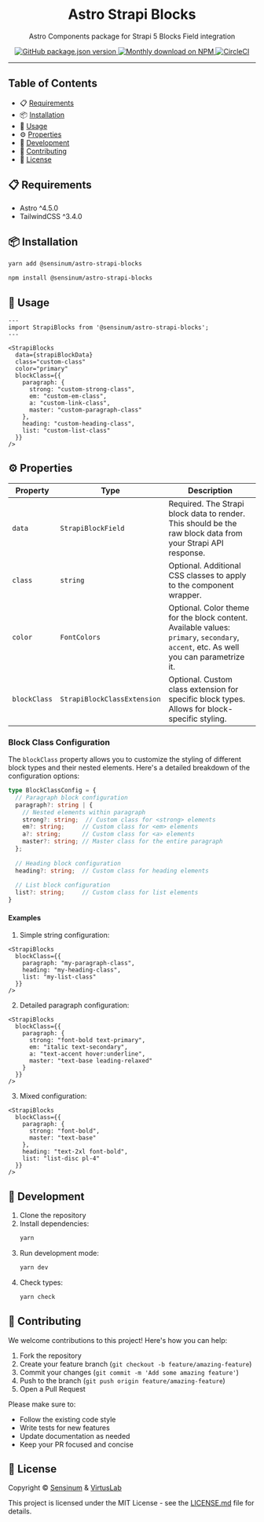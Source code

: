 <div align="center">
  <h1>Astro Strapi Blocks</h1>
  <p>Astro Components package for Strapi 5 Blocks Field integration</p>
  <a href="https://www.npmjs.org/package/@sensinum/astro-strapi-blocks">
    <img alt="GitHub package.json version" src="https://img.shields.io/github/package-json/v/VirtusLab-Open-Source/%40sensinum%2Fastro-strapi-blocks?label=npm&logo=npm">
  </a>
  <a href="https://www.npmjs.org/package/@sensinum/astro-strapi-blocks">
    <img src="https://img.shields.io/npm/dm/%40sensinum%2Fastro-strapi-blocks.svg" alt="Monthly download on NPM" />
  </a>
  <a href="https://circleci.com/gh/VirtusLab-Open-Source/astro-strapi-blocks">
    <img src="https://circleci.com/gh/VirtusLab-Open-Source/astro-strapi-blocks.svg?style=shield" alt="CircleCI" />
  </a>
</div>

---

## Table of Contents

- 📋 [Requirements](#requirements)
- 📦 [Installation](#installation)
- 🚀 [Usage](#usage)
- ⚙️ [Properties](#properties)
- 🔧 [Development](#development)
- 🤝 [Contributing](#contributing)
- 📄 [License](#license)

## 📋 Requirements

- Astro ^4.5.0
- TailwindCSS ^3.4.0

## 📦 Installation

```bash
yarn add @sensinum/astro-strapi-blocks
```

```bash
npm install @sensinum/astro-strapi-blocks
```

## 🚀 Usage

```astro
---
import StrapiBlocks from '@sensinum/astro-strapi-blocks';
---

<StrapiBlocks 
  data={strapiBlockData}
  class="custom-class"
  color="primary"
  blockClass={{
    paragraph: {
      strong: "custom-strong-class",
      em: "custom-em-class",
      a: "custom-link-class",
      master: "custom-paragraph-class"
    },
    heading: "custom-heading-class",
    list: "custom-list-class"
  }}
/>
```

## ⚙️ Properties

| Property    | Type     | Description |
|------------|----------|-------------|
| `data`     | `StrapiBlockField` | Required. The Strapi block data to render. This should be the raw block data from your Strapi API response. |
| `class`    | `string` | Optional. Additional CSS classes to apply to the component wrapper. |
| `color`    | `FontColors` | Optional. Color theme for the block content. Available values: `primary`, `secondary`, `accent`, etc. As well you can parametrize it. |
| `blockClass` | `StrapiBlockClassExtension` | Optional. Custom class extension for specific block types. Allows for block-specific styling. |

### Block Class Configuration

The `blockClass` property allows you to customize the styling of different block types and their nested elements. Here's a detailed breakdown of the configuration options:

```typescript
type BlockClassConfig = {
  // Paragraph block configuration
  paragraph?: string | {
    // Nested elements within paragraph
    strong?: string;  // Custom class for <strong> elements
    em?: string;     // Custom class for <em> elements
    a?: string;      // Custom class for <a> elements
    master?: string; // Master class for the entire paragraph
  };
  
  // Heading block configuration
  heading?: string;  // Custom class for heading elements
  
  // List block configuration
  list?: string;     // Custom class for list elements
}
```

#### Examples

1. Simple string configuration:
```astro
<StrapiBlocks 
  blockClass={{
    paragraph: "my-paragraph-class",
    heading: "my-heading-class",
    list: "my-list-class"
  }}
/>
```

2. Detailed paragraph configuration:
```astro
<StrapiBlocks 
  blockClass={{
    paragraph: {
      strong: "font-bold text-primary",
      em: "italic text-secondary",
      a: "text-accent hover:underline",
      master: "text-base leading-relaxed"
    }
  }}
/>
```

3. Mixed configuration:
```astro
<StrapiBlocks 
  blockClass={{
    paragraph: {
      strong: "font-bold",
      master: "text-base"
    },
    heading: "text-2xl font-bold",
    list: "list-disc pl-4"
  }}
/>
```

## 🔧 Development

1. Clone the repository
2. Install dependencies:
   ```bash
   yarn
   ```
3. Run development mode:
   ```bash
   yarn dev
   ```
4. Check types:
   ```bash
   yarn check
   ```

## 🤝 Contributing

We welcome contributions to this project! Here's how you can help:

1. Fork the repository
2. Create your feature branch (`git checkout -b feature/amazing-feature`)
3. Commit your changes (`git commit -m 'Add some amazing feature'`)
4. Push to the branch (`git push origin feature/amazing-feature`)
5. Open a Pull Request

Please make sure to:
- Follow the existing code style
- Write tests for new features
- Update documentation as needed
- Keep your PR focused and concise

## 📄 License

Copyright © [Sensinum](https://sensinum.com) & [VirtusLab](https://virtuslab.com)

This project is licensed under the MIT License - see the [LICENSE.md](LICENSE.md) file for details. 